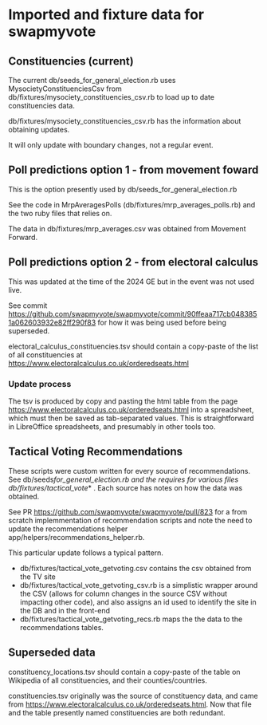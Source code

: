# Imported and fixture data for swapmyvote

## Constituencies (current)

The current db/seeds_for_general_election.rb uses MysocietyConstituenciesCsv from db/fixtures/mysociety_constituencies_csv.rb to load up to date constituencies data.

db/fixtures/mysociety_constituencies_csv.rb has the information about obtaining updates.

It will only update with boundary changes, not a regular event.

## Poll predictions option 1 - from movement foward

This is the option presently used by db/seeds_for_general_election.rb

See the code in MrpAveragesPolls (db/fixtures/mrp_averages_polls.rb) and the two ruby files that relies on.

The data in db/fixtures/mrp_averages.csv was obtained from Movement Forward.

## Poll predictions option 2 - from electoral calculus

This was updated at the time of the 2024 GE but in the event was not used live.

See commit https://github.com/swapmyvote/swapmyvote/commit/90ffeaa717cb0483851a062603932e82ff290f83 for how it was being used before being superseded.

electoral_calculus_constituencies.tsv should contain a copy-paste of the list of all
constituencies at <https://www.electoralcalculus.co.uk/orderedseats.html>

### Update process

The tsv is produced by copy and pasting the html table from the page
<https://www.electoralcalculus.co.uk/orderedseats.html>
into a spreadsheet, which must then be saved as tab-separated values.
This is straightforward in LibreOffice spreadsheets, and presumably in other tools too.

## Tactical Voting Recommendations

These scripts were custom written for every source of recommendations. See db/seeds*for_general_election.rb and the requires for various files db/fixtures/tactical_vote*\* . Each source has notes on how the data was obtained.

See PR https://github.com/swapmyvote/swapmyvote/pull/823 for a from scratch implemmentation of recommendation scripts and note the need to update the recommendations helper app/helpers/recommendations_helper.rb.

This particular update follows a typical pattern.

- db/fixtures/tactical_vote_getvoting.csv contains the csv obtained from the TV site
- db/fixtures/tactical_vote_getvoting_csv.rb is a simplistic wrapper around the CSV (allows for column changes in the source CSV without impacting other code), and also assigns an id used to identify the site in the DB and in the front-end
- db/fixtures/tactical_vote_getvoting_recs.rb maps the the data to the recommendations tables.

## Superseded data

constituency_locations.tsv should contain a copy-paste of the table on
Wikipedia of all constituencies, and their counties/countries.

constituencies.tsv originally was the source of constituency data, and came from
<https://www.electoralcalculus.co.uk/orderedseats.html>. Now that file and the
table presently named constituencies are both redundant.
